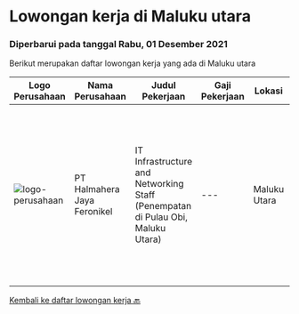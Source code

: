 
  # Lowongan kerja di Maluku utara

  ### Diperbarui pada tanggal Rabu, 01 Desember 2021

  Berikut merupakan daftar lowongan kerja yang ada di Maluku utara

  |Logo Perusahaan | Nama Perusahaan | Judul Pekerjaan | Gaji Pekerjaan | Lokasi | Deskripsi | Tanggal diunggah | Pranala |
  | -------------- | --------------- | --------------- | --------- | --------- | -------------- | ------- | ----------- |
  |![logo-perusahaan](https://image-service-cdn.seek.com.au/5582002035ae62ec1974f28a6c0ebc18f930b553/ee4dce1061f3f616224767ad58cb2fc751b8d2dc)|PT Halmahera Jaya Feronikel|IT Infrastructure and Networking Staff (Penempatan di Pulau Obi, Maluku Utara)|---|Maluku Utara|Job Description : Provide technical support to the development of the infrastructure systems and services Define, order, and monitor installation and...|Rabu, 03 November 2021|https://www.jobstreet.co.id/id/job/it-infrastructure-and-networking-staff-penempatan-di-pulau-obi-maluku-utara-3678209?token=0~9d8e9c1a-4fb1-4371-b778-f2ad37ea0416&sectionRank=1&jobId=jobstreet-id-job-3678209|


  [Kembali ke daftar lowongan kerja 🔙](../README.md#daftar-lowongan-kerja)
  